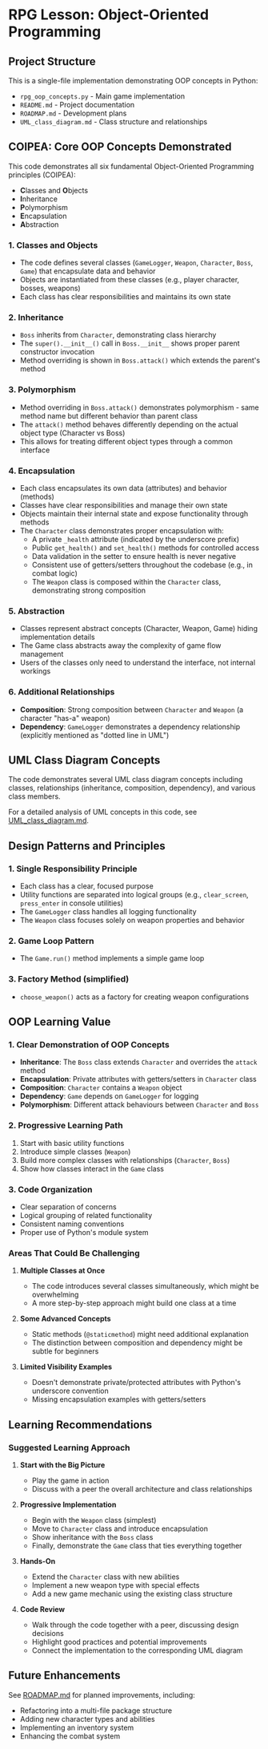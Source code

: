 # RPG Lesson: Object-Oriented Programming 


## Project Structure

This is a single-file implementation demonstrating OOP concepts in Python:

- `rpg_oop_concepts.py` - Main game implementation
- `README.md` - Project documentation
- `ROADMAP.md` - Development plans
- `UML_class_diagram.md` - Class structure and relationships

## COIPEA: Core OOP Concepts Demonstrated

This code demonstrates all six fundamental Object-Oriented Programming principles (COIPEA):
- **C**lasses and **O**bjects
- **I**nheritance
- **P**olymorphism
- **E**ncapsulation
- **A**bstraction

### 1. Classes and Objects
- The code defines several classes (`GameLogger`, `Weapon`, `Character`, `Boss`, `Game`) that encapsulate data and behavior
- Objects are instantiated from these classes (e.g., player character, bosses, weapons)
- Each class has clear responsibilities and maintains its own state

### 2. Inheritance
- `Boss` inherits from `Character`, demonstrating class hierarchy
- The `super().__init__()` call in `Boss.__init__` shows proper parent constructor invocation
- Method overriding is shown in `Boss.attack()` which extends the parent's method

### 3. Polymorphism
- Method overriding in `Boss.attack()` demonstrates polymorphism - same method name but different behavior than parent class
- The `attack()` method behaves differently depending on the actual object type (Character vs Boss)
- This allows for treating different object types through a common interface

### 4. Encapsulation
- Each class encapsulates its own data (attributes) and behavior (methods)
- Classes have clear responsibilities and manage their own state
- Objects maintain their internal state and expose functionality through methods
- The `Character` class demonstrates proper encapsulation with:
  - A private `_health` attribute (indicated by the underscore prefix)
  - Public `get_health()` and `set_health()` methods for controlled access
  - Data validation in the setter to ensure health is never negative
  - Consistent use of getters/setters throughout the codebase (e.g., in combat logic)
  - The `Weapon` class is composed within the `Character` class, demonstrating strong composition

### 5. Abstraction
- Classes represent abstract concepts (Character, Weapon, Game) hiding implementation details
- The Game class abstracts away the complexity of game flow management
- Users of the classes only need to understand the interface, not internal workings

### 6. Additional Relationships
- **Composition**: Strong composition between `Character` and `Weapon` (a character "has-a" weapon)
- **Dependency**: `GameLogger` demonstrates a dependency relationship (explicitly mentioned as "dotted line in UML")

## UML Class Diagram Concepts

The code demonstrates several UML class diagram concepts including classes, relationships (inheritance, composition, dependency), and various class members.

For a detailed analysis of UML concepts in this code, see [UML_class_diagram.md](UML_class_diagram.md).

## Design Patterns and Principles

### 1. Single Responsibility Principle
- Each class has a clear, focused purpose
- Utility functions are separated into logical groups (e.g., `clear_screen`, `press_enter` in console utilities)
- The `GameLogger` class handles all logging functionality
- The `Weapon` class focuses solely on weapon properties and behavior

### 2. Game Loop Pattern
- The `Game.run()` method implements a simple game loop

### 3. Factory Method (simplified)
- `choose_weapon()` acts as a factory for creating weapon configurations

## OOP Learning Value

### 1. Clear Demonstration of OOP Concepts
- **Inheritance**: The `Boss` class extends `Character` and overrides the `attack` method
- **Encapsulation**: Private attributes with getters/setters in `Character` class
- **Composition**: `Character` contains a `Weapon` object
- **Dependency**: `Game` depends on `GameLogger` for logging
- **Polymorphism**: Different attack behaviours between `Character` and `Boss`

### 2. Progressive Learning Path
1. Start with basic utility functions
2. Introduce simple classes (`Weapon`)
3. Build more complex classes with relationships (`Character`, `Boss`)
4. Show how classes interact in the `Game` class

### 3. Code Organization
- Clear separation of concerns
- Logical grouping of related functionality
- Consistent naming conventions
- Proper use of Python's module system


### Areas That Could Be Challenging 

1. **Multiple Classes at Once**
   - The code introduces several classes simultaneously, which might be overwhelming
   - A more step-by-step approach might build one class at a time

2. **Some Advanced Concepts**
   - Static methods (`@staticmethod`) might need additional explanation
   - The distinction between composition and dependency might be subtle for beginners

3. **Limited Visibility Examples**
   - Doesn't demonstrate private/protected attributes with Python's underscore convention
   - Missing encapsulation examples with getters/setters

## Learning Recommendations

### Suggested Learning Approach
1. **Start with the Big Picture**
   - Play the game in action
   - Discuss with a peer the overall architecture and class relationships

2. **Progressive Implementation**
   - Begin with the `Weapon` class (simplest)
   - Move to `Character` class and introduce encapsulation
   - Show inheritance with the `Boss` class
   - Finally, demonstrate the `Game` class that ties everything together

3. **Hands-On**
   - Extend the `Character` class with new abilities
   - Implement a new weapon type with special effects
   - Add a new game mechanic using the existing class structure

4. **Code Review**
   - Walk through the code together with a peer, discussing design decisions
   - Highlight good practices and potential improvements
   - Connect the implementation to the corresponding UML diagram

## Future Enhancements

See [ROADMAP.md](ROADMAP.md) for planned improvements, including:
- Refactoring into a multi-file package structure
- Adding new character types and abilities
- Implementing an inventory system
- Enhancing the combat system

